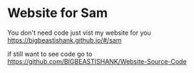# Website for Sam
You don't need code just vist my website for you https://bigbeastishank.github.io/#/sam

if still want to see code go to https://github.com/BIGBEASTISHANK/Website-Source-Code
